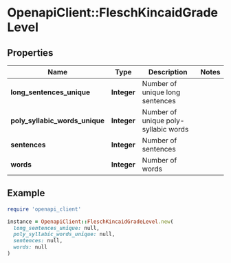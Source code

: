 # OpenapiClient::FleschKincaidGradeLevel

## Properties

| Name | Type | Description | Notes |
| ---- | ---- | ----------- | ----- |
| **long_sentences_unique** | **Integer** | Number of unique long sentences |  |
| **poly_syllabic_words_unique** | **Integer** | Number of unique poly-syllabic words |  |
| **sentences** | **Integer** | Number of sentences |  |
| **words** | **Integer** | Number of words |  |

## Example

```ruby
require 'openapi_client'

instance = OpenapiClient::FleschKincaidGradeLevel.new(
  long_sentences_unique: null,
  poly_syllabic_words_unique: null,
  sentences: null,
  words: null
)
```


